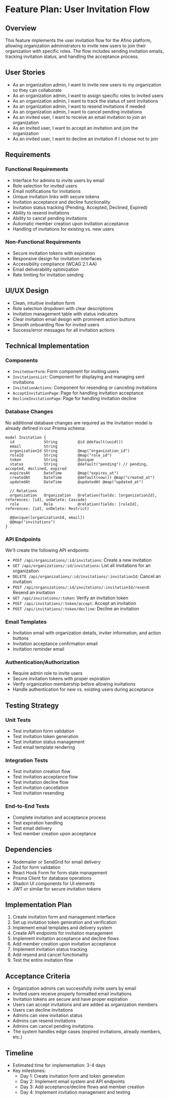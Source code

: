 # Feature Plan: User Invitation Flow

## Overview

This feature implements the user invitation flow for the Afino platform, allowing organization administrators to invite new users to join their organization with specific roles. The flow includes sending invitation emails, tracking invitation status, and handling the acceptance process.

## User Stories

- As an organization admin, I want to invite new users to my organization so they can collaborate
- As an organization admin, I want to assign specific roles to invited users
- As an organization admin, I want to track the status of sent invitations
- As an organization admin, I want to resend invitations if needed
- As an organization admin, I want to cancel pending invitations
- As an invited user, I want to receive an email invitation to join an organization
- As an invited user, I want to accept an invitation and join the organization
- As an invited user, I want to decline an invitation if I choose not to join

## Requirements

### Functional Requirements

- Interface for admins to invite users by email
- Role selection for invited users
- Email notifications for invitations
- Unique invitation links with secure tokens
- Invitation acceptance and decline functionality
- Invitation status tracking (Pending, Accepted, Declined, Expired)
- Ability to resend invitations
- Ability to cancel pending invitations
- Automatic member creation upon invitation acceptance
- Handling of invitations for existing vs. new users

### Non-Functional Requirements

- Secure invitation tokens with expiration
- Responsive design for invitation interfaces
- Accessibility compliance (WCAG 2.1 AA)
- Email deliverability optimization
- Rate limiting for invitation sending

## UI/UX Design

- Clean, intuitive invitation form
- Role selection dropdown with clear descriptions
- Invitation management table with status indicators
- Clear invitation email design with prominent action buttons
- Smooth onboarding flow for invited users
- Success/error messages for all invitation actions

## Technical Implementation

### Components

- `InviteUserForm`: Form component for inviting users
- `InvitationsList`: Component for displaying and managing sent invitations
- `InvitationActions`: Component for resending or canceling invitations
- `AcceptInvitationPage`: Page for handling invitation acceptance
- `DeclineInvitationPage`: Page for handling invitation decline

### Database Changes

No additional database changes are required as the Invitation model is already defined in our Prisma schema:

```prisma
model Invitation {
  id             String         @id @default(uuid())
  email          String
  organizationId String         @map("organization_id")
  roleId         String         @map("role_id")
  token          String         @unique
  status         String         @default("pending") // pending, accepted, declined, expired
  expiresAt      DateTime       @map("expires_at")
  createdAt      DateTime       @default(now()) @map("created_at")
  updatedAt      DateTime       @updatedAt @map("updated_at")
  
  // Relations
  organization   Organization   @relation(fields: [organizationId], references: [id], onDelete: Cascade)
  role           Role           @relation(fields: [roleId], references: [id], onDelete: Restrict)

  @@unique([organizationId, email])
  @@map("invitations")
}
```

### API Endpoints

We'll create the following API endpoints:

- `POST /api/organizations/:id/invitations`: Create a new invitation
- `GET /api/organizations/:id/invitations`: List all invitations for an organization
- `DELETE /api/organizations/:id/invitations/:invitationId`: Cancel an invitation
- `POST /api/organizations/:id/invitations/:invitationId/resend`: Resend an invitation
- `GET /api/invitations/:token`: Verify an invitation token
- `POST /api/invitations/:token/accept`: Accept an invitation
- `POST /api/invitations/:token/decline`: Decline an invitation

### Email Templates

- Invitation email with organization details, inviter information, and action buttons
- Invitation acceptance confirmation email
- Invitation reminder email

### Authentication/Authorization

- Require admin role to invite users
- Secure invitation tokens with proper expiration
- Verify organization membership before allowing invitations
- Handle authentication for new vs. existing users during acceptance

## Testing Strategy

### Unit Tests

- Test invitation form validation
- Test invitation token generation
- Test invitation status management
- Test email template rendering

### Integration Tests

- Test invitation creation flow
- Test invitation acceptance flow
- Test invitation decline flow
- Test invitation cancellation
- Test invitation resending

### End-to-End Tests

- Complete invitation and acceptance process
- Test expiration handling
- Test email delivery
- Test member creation upon acceptance

## Dependencies

- Nodemailer or SendGrid for email delivery
- Zod for form validation
- React Hook Form for form state management
- Prisma Client for database operations
- Shadcn UI components for UI elements
- JWT or similar for secure invitation tokens

## Implementation Plan

1. Create invitation form and management interface
2. Set up invitation token generation and verification
3. Implement email templates and delivery system
4. Create API endpoints for invitation management
5. Implement invitation acceptance and decline flows
6. Add member creation upon invitation acceptance
7. Implement invitation status tracking
8. Add resend and cancel functionality
9. Test the entire invitation flow

## Acceptance Criteria

- Organization admins can successfully invite users by email
- Invited users receive properly formatted email invitations
- Invitation tokens are secure and have proper expiration
- Users can accept invitations and are added as organization members
- Users can decline invitations
- Admins can view invitation status
- Admins can resend invitations
- Admins can cancel pending invitations
- The system handles edge cases (expired invitations, already members, etc.)

## Timeline

- Estimated time for implementation: 3-4 days
- Key milestones:
  - Day 1: Create invitation form and token generation
  - Day 2: Implement email system and API endpoints
  - Day 3: Add acceptance/decline flows and member creation
  - Day 4: Implement invitation management and testing 